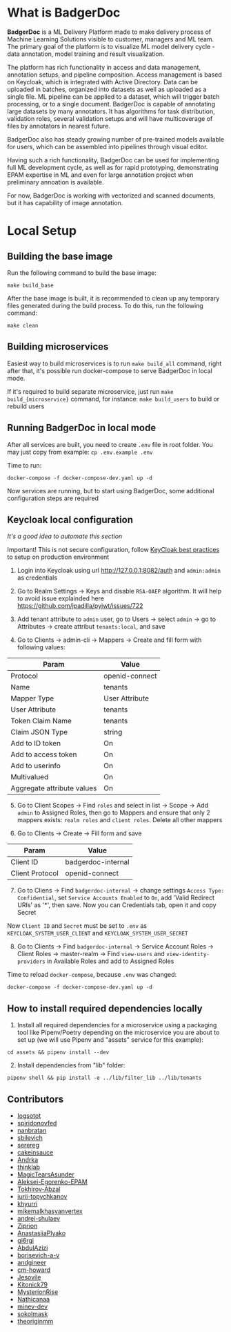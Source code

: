 # What is BadgerDoc

**BadgerDoc** is a ML Delivery Platform made to make delivery process of Machine Learning Solutions visible to customer,
managers and ML team. The primary goal of the platform is to visualize ML model delivery cycle -  data annotation, 
model training and result visualization.

The platform has rich functionality in access and data management, annotation setups, and pipeline composition.
Access management is based on Keycloak, which is integrated with Active Directory.
Data can be uploaded in batches, organized into datasets as well as uploaded as a single file.
ML pipeline can be applied to a dataset, which will trigger batch processing, or to a single document.
BadgerDoc is capable of annotating large datasets by many annotators. It has algorithms for task distribution,
validation roles, several validation setups and will have multicoverage of files by annotators in nearest future.

BadgerDoc also has steady growing number of pre-trained models available for users, which can be assembled into pipelines through visual editor. 

Having such a rich functionality, BadgerDoc can be used for implementing full ML development cycle,
as well as for rapid prototyping, demonstrating EPAM expertise in ML and even for large annotation
project when preliminary annoation is available. 

For now, BadgerDoc is working with vectorized and scanned documents, but it has capability of image annotation.

#
# Local Setup

## Building the base image

Run the following command to build the base image:

```
make build_base
```

After the base image is built, it is recommended to clean up any temporary files generated during the build process. To do this, run the following command:

```
make clean
```

## Building microservices

Easiest way to build microservices is to run `make build_all` command, right after that, 
it's possible run docker-compose to serve BadgerDoc in local mode.

If it's required to build separate microservice, just run `make build_{microservice}` command,
for instance: `make build_users` to build or rebuild users

## Running BadgerDoc in local mode

After all services are built, you need to create `.env` file in root folder. You may just copy from example: `cp .env.example .env` 

Time to run: 

```
docker-compose -f docker-compose-dev.yaml up -d
```

Now services are running, but to start using BadgerDoc, some additional configuration steps are required

## Keycloak local configuration
_It's a good idea to automate this section_

Important! This is not secure configuration, follow [KeyCloak best practices](https://www.keycloak.org/server/configuration-production) to setup on production environment

1. Login into Keycloak using url http://127.0.0.1:8082/auth and `admin:admin` as credentials

2. Go to Realm Settings -> Keys and disable `RSA-OAEP` algorithm. It will help to avoid issue explainded here https://github.com/jpadilla/pyjwt/issues/722

3. Add tenant attribute to `admin` user, go to Users -> select `admin` -> go to Attributes -> create attribut `tenants:local`, and save

4. Go to Clients -> admin-cli -> Mappers -> Create and fill form with following values:

| Param                      | Value          |
|----------------------------|----------------|
| Protocol                   | openid-connect |
| Name                       | tenants        |
| Mapper Type                | User Attribute |
| User Attribute             | tenants        |
| Token Claim Name           | tenants        |
| Claim JSON Type            | string         |
| Add to ID token            | On             |
| Add to access token        | On             |
| Add to userinfo            | On             |
| Multivalued                | On             |
| Aggregate attribute values | On             |

5. Go to Client Scopes -> Find `roles` and select in list -> Scope -> Add `admin` to Assigned Roles, then go to Mappers and ensure that only 2 mappers exists: `realm roles` and `client roles`. Delete all other mappers

6. Go to Clients -> Create -> Fill form and save

| Param                      | Value              |
|----------------------------|--------------------|
| Client ID                  | badgerdoc-internal |
| Client Protocol            | openid-connect     |

7. Go to Cliens -> Find `badgerdoc-internal` -> change settings `Access Type: Confidential`, set `Service Accounts Enabled` to `On`, add 'Valid Redirect URIs' as '*', then save. Now you can Credentials tab, open it and copy Secret

Now `Client ID` and `Secret` must be set to `.env` as `KEYCLOAK_SYSTEM_USER_CLIENT` and `KEYCLOAK_SYSTEM_USER_SECRET`

8. Go to Clients -> Find `badgerdoc-internal` -> Service Account Roles -> Client Roles -> master-realm -> Find `view-users` and `view-identity-providers` in Available Roles and add to Assigned Roles

Time to reload `docker-compose`, because `.env` was changed: 

```
docker-compose -f docker-compose-dev.yaml up -d
```

## How to install required dependencies locally

1. Install all required dependencies for a microservice using a packaging tool like Pipenv/Poetry depending on the microservice you are about to set up (we will use Pipenv and "assets" service for this example):
```
cd assets && pipenv install --dev
```
2. Install dependencies from "lib" folder:
```
pipenv shell && pip install -e ../lib/filter_lib ../lib/tenants
```

## Contributors

- [Iogsotot](https://github.com/Iogsotot)
- [spiridonovfed](https://github.com/spiridonovfed)
- [nanbratan](https://github.com/nanbratan)
- [sbilevich](https://github.com/sbilevich)
- [serereg](https://github.com/serereg)
- [cakeinsauce](https://github.com/cakeinsauce)
- [Andrka](https://github.com/Andrka)
- [thinklab](https://github.com/thinklab)
- [MagicTearsAsunder](https://github.com/MagicTearsAsunder)
- [Aleksei-Egorenko-EPAM](https://github.com/Aleksei-Egorenko-EPAM)
- [Tokhirov-Abzal](https://github.com/Tokhirov-Abzal)
- [iurii-topychkanov](https://github.com/iurii-topychkanov)
- [khyurri](https://github.com/khyurri)
- [mikemalkhasyanvertex](https://github.com/mikemalkhasyanvertex)
- [andrei-shulaev](https://github.com/andrei-shulaev)
- [Ziprion](https://github.com/Ziprion)
- [AnastasiiaPlyako](https://github.com/AnastasiiaPlyako)
- [gi6rgi](https://github.com/gi6rgi)
- [AbdulAzizi](https://github.com/AbdulAzizi)
- [borisevich-a-v](https://github.com/borisevich-a-v)
- [andgineer](https://github.com/andgineer)
- [cm-howard](https://github.com/cm-howard)
- [Jesovile](https://github.com/Jesovile)
- [Kitonick79](https://github.com/Kitonick79)
- [MysterionRise](https://github.com/MysterionRise)
- [Nathicanaa](https://github.com/Nathicanaa)
- [minev-dev](https://github.com/minev-dev)
- [sokolmask](https://github.com/sokolmask)
- [theoriginmm](https://github.com/theoriginmm)